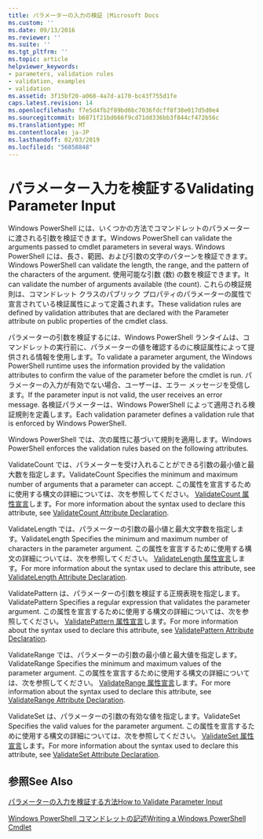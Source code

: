 ```yaml
---
title: パラメーターの入力の検証 |Microsoft Docs
ms.custom: ''
ms.date: 09/13/2016
ms.reviewer: ''
ms.suite: ''
ms.tgt_pltfrm: ''
ms.topic: article
helpviewer_keywords:
- parameters, validation rules
- validation, examples
- validation
ms.assetid: 3f15bf20-a068-4a7d-a170-bc43f755d1fe
caps.latest.revision: 14
ms.openlocfilehash: f7e5d4fb2f89bd6bc7036fdcff8f38e017d5d0e4
ms.sourcegitcommit: b6871f21bd666f9cd71dd336bb3f844cf472b56c
ms.translationtype: MT
ms.contentlocale: ja-JP
ms.lasthandoff: 02/03/2019
ms.locfileid: "56858848"
---
```

# <a name="validating-parameter-input"></a><span data-ttu-id="90ba2-102">パラメーター入力を検証する</span><span class="sxs-lookup"><span data-stu-id="90ba2-102">Validating Parameter Input</span></span>

<span data-ttu-id="90ba2-103">Windows PowerShell には、いくつかの方法でコマンドレットのパラメーターに渡される引数を検証できます。</span><span class="sxs-lookup"><span data-stu-id="90ba2-103">Windows PowerShell can validate the arguments passed to cmdlet parameters in several ways.</span></span> <span data-ttu-id="90ba2-104">Windows PowerShell には、長さ、範囲、および引数の文字のパターンを検証できます。</span><span class="sxs-lookup"><span data-stu-id="90ba2-104">Windows PowerShell can validate the length, the range, and the pattern of the characters of the argument.</span></span> <span data-ttu-id="90ba2-105">使用可能な引数 (数) の数を検証できます。</span><span class="sxs-lookup"><span data-stu-id="90ba2-105">It can validate the number of arguments available (the count).</span></span> <span data-ttu-id="90ba2-106">これらの検証規則は、コマンドレット クラスのパブリック プロパティのパラメーターの属性で宣言されている検証属性によって定義されます。</span><span class="sxs-lookup"><span data-stu-id="90ba2-106">These validation rules are defined by validation attributes that are declared with the Parameter attribute on public properties of the cmdlet class.</span></span>

<span data-ttu-id="90ba2-107">パラメーターの引数を検証するには、Windows PowerShell ランタイムは、コマンドレットの実行前に、パラメーターの値を確認するのに検証属性によって提供される情報を使用します。</span><span class="sxs-lookup"><span data-stu-id="90ba2-107">To validate a parameter argument, the Windows PowerShell runtime uses the information provided by the validation attributes to confirm the value of the parameter before the cmdlet is run.</span></span> <span data-ttu-id="90ba2-108">パラメーターの入力が有効でない場合、ユーザーは、エラー メッセージを受信します。</span><span class="sxs-lookup"><span data-stu-id="90ba2-108">If the parameter input is not valid, the user receives an error message.</span></span> <span data-ttu-id="90ba2-109">各検証パラメーターは、Windows PowerShell によって適用される検証規則を定義します。</span><span class="sxs-lookup"><span data-stu-id="90ba2-109">Each validation parameter defines a validation rule that is enforced by Windows PowerShell.</span></span>

<span data-ttu-id="90ba2-110">Windows PowerShell では、次の属性に基づいて規則を適用します。</span><span class="sxs-lookup"><span data-stu-id="90ba2-110">Windows PowerShell enforces the validation rules based on the following attributes.</span></span>

<span data-ttu-id="90ba2-111">ValidateCount では、パラメーターを受け入れることができる引数の最小値と最大数を指定します。</span><span class="sxs-lookup"><span data-stu-id="90ba2-111">ValidateCount Specifies the minimum and maximum number of arguments that a parameter can accept.</span></span> <span data-ttu-id="90ba2-112">この属性を宣言するために使用する構文の詳細については、次を参照してください。 [ValidateCount 属性宣言](./validatecount-attribute-declaration.md)します。</span><span class="sxs-lookup"><span data-stu-id="90ba2-112">For more information about the syntax used to declare this attribute, see [ValidateCount Attribute Declaration](./validatecount-attribute-declaration.md).</span></span>

<span data-ttu-id="90ba2-113">ValidateLength では、パラメーターの引数の最小値と最大文字数を指定します。</span><span class="sxs-lookup"><span data-stu-id="90ba2-113">ValidateLength Specifies the minimum and maximum number of characters in the parameter argument.</span></span> <span data-ttu-id="90ba2-114">この属性を宣言するために使用する構文の詳細については、次を参照してください。 [ValidateLength 属性宣言](./validatelength-attribute-declaration.md)します。</span><span class="sxs-lookup"><span data-stu-id="90ba2-114">For more information about the syntax used to declare this attribute, see [ValidateLength Attribute Declaration](./validatelength-attribute-declaration.md).</span></span>

<span data-ttu-id="90ba2-115">ValidatePattern は、パラメーターの引数を検証する正規表現を指定します。</span><span class="sxs-lookup"><span data-stu-id="90ba2-115">ValidatePattern Specifies a regular expression that validates the parameter argument.</span></span> <span data-ttu-id="90ba2-116">この属性を宣言するために使用する構文の詳細については、次を参照してください。 [ValidatePattern 属性宣言](./validatepattern-attribute-declaration.md)します。</span><span class="sxs-lookup"><span data-stu-id="90ba2-116">For more information about the syntax used to declare this attribute, see [ValidatePattern Attribute Declaration](./validatepattern-attribute-declaration.md).</span></span>

<span data-ttu-id="90ba2-117">ValidateRange では、パラメーターの引数の最小値と最大値を指定します。</span><span class="sxs-lookup"><span data-stu-id="90ba2-117">ValidateRange Specifies the minimum and maximum values of the parameter argument.</span></span> <span data-ttu-id="90ba2-118">この属性を宣言するために使用する構文の詳細については、次を参照してください。 [ValidateRange 属性宣言](./validaterange-attribute-declaration.md)します。</span><span class="sxs-lookup"><span data-stu-id="90ba2-118">For more information about the syntax used to declare this attribute, see [ValidateRange Attribute Declaration](./validaterange-attribute-declaration.md).</span></span>

<span data-ttu-id="90ba2-119">ValidateSet は、パラメーターの引数の有効な値を指定します。</span><span class="sxs-lookup"><span data-stu-id="90ba2-119">ValidateSet Specifies the valid values for the parameter argument.</span></span> <span data-ttu-id="90ba2-120">この属性を宣言するために使用する構文の詳細については、次を参照してください。 [ValidateSet 属性宣言](./validateset-attribute-declaration.md)します。</span><span class="sxs-lookup"><span data-stu-id="90ba2-120">For more information about the syntax used to declare this attribute, see [ValidateSet Attribute Declaration](./validateset-attribute-declaration.md).</span></span>

## <a name="see-also"></a><span data-ttu-id="90ba2-121">参照</span><span class="sxs-lookup"><span data-stu-id="90ba2-121">See Also</span></span>

[<span data-ttu-id="90ba2-122">パラメーターの入力を検証する方法</span><span class="sxs-lookup"><span data-stu-id="90ba2-122">How to Validate Parameter Input</span></span>](./how-to-validate-parameter-input.md)

[<span data-ttu-id="90ba2-123">Windows PowerShell コマンドレットの記述</span><span class="sxs-lookup"><span data-stu-id="90ba2-123">Writing a Windows PowerShell Cmdlet</span></span>](./writing-a-windows-powershell-cmdlet.md)

